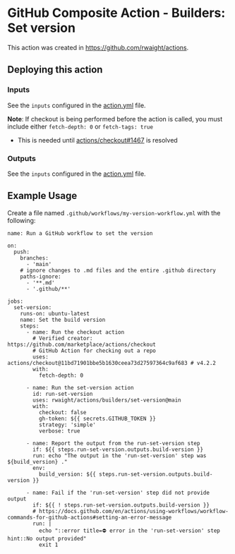 # GitHub Composite Action - Builders: Set version

This action was created in https://github.com/rwaight/actions.


## Deploying this action

### Inputs

See the `inputs` configured in the [action.yml](action.yml) file.

**Note**: If checkout is being performed before the action is called, you must include either `fetch-depth: 0` or `fetch-tags: true`
- This is needed until [actions/checkout#1467](https://github.com/actions/checkout/issues/1467) is resolved

### Outputs

See the `inputs` configured in the [action.yml](action.yml) file.


## Example Usage

Create a file named `.github/workflows/my-version-workflow.yml` with the following:
```
name: Run a GitHub workflow to set the version

on:
  push:
    branches:
      - 'main'
    # ignore changes to .md files and the entire .github directory
    paths-ignore:
      - '**.md'
      - '.github/**'

jobs:
  set-version:
    runs-on: ubuntu-latest
    name: Set the build version
    steps:
      - name: Run the checkout action
        # Verified creator: https://github.com/marketplace/actions/checkout
        # GitHub Action for checking out a repo
        uses: actions/checkout@11bd71901bbe5b1630ceea73d27597364c9af683 # v4.2.2
        with:
          fetch-depth: 0

      - name: Run the set-version action
        id: run-set-version
        uses: rwaight/actions/builders/set-version@main
        with:
          checkout: false
          gh-token: ${{ secrets.GITHUB_TOKEN }}
          strategy: 'simple'
          verbose: true

      - name: Report the output from the run-set-version step
        if: ${{ steps.run-set-version.outputs.build-version }}
        run: echo "The output in the 'run-set-version' step was ${build_version} ."
        env:
          build_version: ${{ steps.run-set-version.outputs.build-version }}

      - name: Fail if the 'run-set-version' step did not provide output
        if: ${{ ! steps.run-set-version.outputs.build-version }}
        # https://docs.github.com/en/actions/using-workflows/workflow-commands-for-github-actions#setting-an-error-message
        run: |
          echo "::error title=⛔ error in the 'run-set-version' step hint::No output provided"
          exit 1

```
